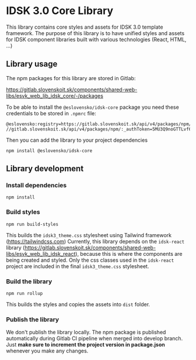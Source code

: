 # IDSK 3.0 Core Library

This library contains core styles and assets for IDSK 3.0 template framework. The purpose of this library is to have unified styles and assets for IDSK component libraries built with various technologies (React, HTML, ...)

## Library usage

The npm packages for this library are stored in Gitlab:

https://gitlab.slovenskoit.sk/components/shared-web-libs/esvk_web_lib_idsk_core/-/packages

To be able to install the `@eslovensko/idsk-core` package you need these credentials to be stored in `.npmrc` file:
```
@eslovensko:registry=https://gitlab.slovenskoit.sk/api/v4/packages/npm/
//gitlab.slovenskoit.sk/api/v4/packages/npm/:_authToken=5MU3Q9noGTTLvf6JcznZ
```

Then you can add the library to your project dependencies
```
npm install @eslovensko/idsk-core
```

## Library development

### Install dependencies

```
npm install
```

### Build styles

```
npm run build-styles
```
This builds the `idsk3_theme.css` stylesheet using Tailwind framework (https://tailwindcss.com)
Currently, this library depends on the `idsk-react` library (https://gitlab.slovenskoit.sk/components/shared-web-libs/esvk_web_lib_idsk_react), because this is where the components are being created and styled. Only the css classes used in the `idsk-react` project are included in the final `idsk3_theme.css` stylesheet. 

### Build the library

```
npm run rollup
```
This builds the styles and copies the assets into `dist` folder.

### Publish the library

We don't publish the library locally. The npm package is published automatically during Gitlab CI pipeline when merged into develop branch.
Just **make sure to increment the project version in package.json** whenever you make any changes.



